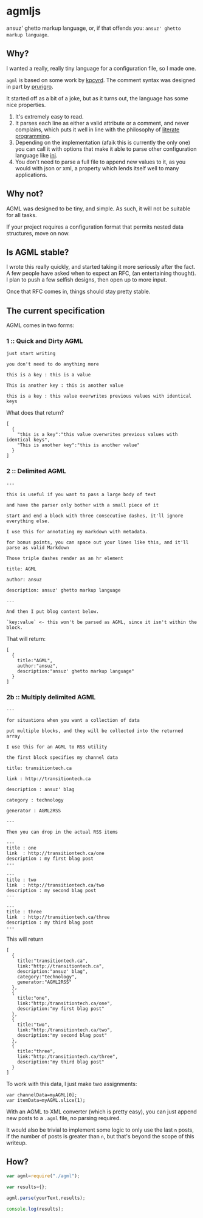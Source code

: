 # agmljs

ansuz' ghetto markup language, or, if that offends you: `ansuz' ghetto markup language`.

## Why?

I wanted a really, really tiny language for a configuration file, so I made one.

`agml` is based on some work by [kpcyrd](https://github.com/kpcyrd). The comment syntax was designed in part by [prurigro](https://github.com/prurigro).

It started off as a bit of a joke, but as it turns out, the language has some nice properties.

1. It's extremely easy to read.
2. It parses each line as either a valid attribute or a comment, and never complains, which puts it well in line with the philosophy of [literate programming](http://en.wikipedia.org/wiki/Literate_programming).
3. Depending on the implementation (afaik this is currently the only one) you can call it with options that make it able to parse other configuration language like [ini](http://en.wikipedia.org/wiki/INI_file).
4. You don't need to parse a full file to append new values to it, as you would with json or xml, a property which lends itself well to many applications.

## Why not?

AGML was designed to be tiny, and simple. As such, it will not be suitable for all tasks.

If your project requires a configuration format that permits nested data structures, move on now.

## Is AGML stable?

I wrote this really quickly, and started taking it more seriously after the fact. A few people have asked when to expect an RFC, (an entertaining thought). I plan to push a few selfish designs, then open up to more input.

Once that RFC comes in, things should stay pretty stable.

## The current specification

AGML comes in two forms:

### 1 :: Quick and Dirty AGML

```
just start writing

you don't need to do anything more

this is a key : this is a value

This is another key : this is another value

this is a key : this value overwrites previous values with identical keys
```

What does that return?

```
[
  {
    "this is a key":"this value overwrites previous values with identical keys",
    "This is another key":"this is another value"
  }
]
```

### 2 :: Delimited AGML

```
---

this is useful if you want to pass a large body of text

and have the parser only bother with a small piece of it

start and end a block with three consecutive dashes, it'll ignore everything else.

I use this for annotating my markdown with metadata.

for bonus points, you can space out your lines like this, and it'll parse as valid Markdown

Those triple dashes render as an hr element

title: AGML

author: ansuz

description: ansuz' ghetto markup language

---

And then I put blog content below.

`key:value` <- this won't be parsed as AGML, since it isn't within the block.
```

That will return:

```
[
  {
    title:"AGML",
    author:"ansuz",
    description:"ansuz' ghetto markup language"
  }
]
```

### 2b :: Multiply delimited AGML

```
---

for situations when you want a collection of data

put multiple blocks, and they will be collected into the returned array

I use this for an AGML to RSS utility

the first block specifies my channel data

title: transitiontech.ca

link : http://transitiontech.ca

description : ansuz' blag

category : technology

generator : AGML2RSS

---

Then you can drop in the actual RSS items

---
title : one
link  : http://transitiontech.ca/one
description : my first blag post
---

---
title : two
link  : http://transitiontech.ca/two
description : my second blag post
---

---
title : three
link  : http://transitiontech.ca/three
description : my third blag post
---
```

This will return

```
[
  {
    title:"transitiontech.ca",
    link:"http://transitiontech.ca",
    description:"ansuz' blag",
    category:"technology",
    generator:"AGML2RSS"
  },
  {
    title:"one",
    link:"http:/transitiontech.ca/one",
    description:"my first blag post"
  },
  {
    title:"two",
    link:"http:/transitiontech.ca/two",
    description:"my second blag post"
  },
  {
    title:"three",
    link:"http:/transitiontech.ca/three",
    description:"my third blag post"
  }
]
```

To work with this data, I just make two assignments:

```
var channelData=myAGML[0];
var itemData=myAGML.slice(1);
```

With an AGML to XML converter (which is pretty easy), you can just append new posts to a `.agml` file, no parsing required.

It would also be trivial to implement some logic to only use the last `n` posts, if the number of posts is greater than `n`, but that's beyond the scope of this writeup.

## How?

```Javascript
var agml=require("./agml");

var results={};

agml.parse(yourText,results);

console.log(results);
```

